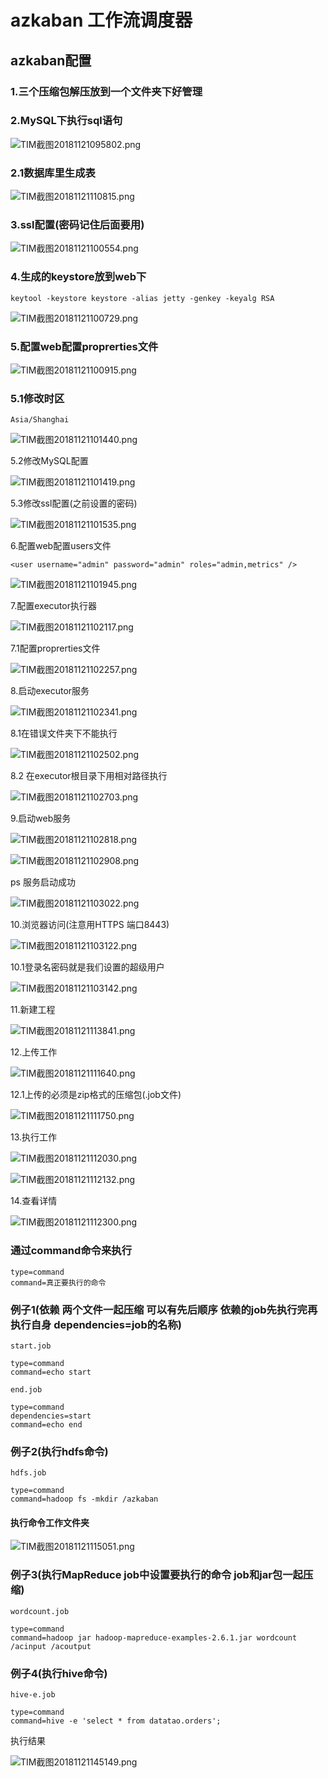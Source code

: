 # azkaban 工作流调度器

## azkaban配置

### 1.三个压缩包解压放到一个文件夹下好管理

### 2.MySQL下执行sql语句

![TIM截图20181121095802.png](https://upload-images.jianshu.io/upload_images/14465950-147874b28ef63e80.png?imageMogr2/auto-orient/strip%7CimageView2/2/w/1240)

### 2.1数据库里生成表

![TIM截图20181121110815.png](https://upload-images.jianshu.io/upload_images/14465950-e858e16797a25f42.png?imageMogr2/auto-orient/strip%7CimageView2/2/w/1240)

### 3.ssl配置(密码记住后面要用)

![TIM截图20181121100554.png](https://upload-images.jianshu.io/upload_images/14465950-0f326339302f4333.png?imageMogr2/auto-orient/strip%7CimageView2/2/w/1240)

### 4.生成的keystore放到web下

	keytool -keystore keystore -alias jetty -genkey -keyalg RSA

![TIM截图20181121100729.png](https://upload-images.jianshu.io/upload_images/14465950-7da6fec589fd01b5.png?imageMogr2/auto-orient/strip%7CimageView2/2/w/1240)

### 5.配置web配置proprerties文件

![TIM截图20181121100915.png](https://upload-images.jianshu.io/upload_images/14465950-7561fa2d57dbb63d.png?imageMogr2/auto-orient/strip%7CimageView2/2/w/1240)

### 5.1修改时区

	Asia/Shanghai

![TIM截图20181121101440.png](https://upload-images.jianshu.io/upload_images/14465950-0f7455ab06289c6c.png?imageMogr2/auto-orient/strip%7CimageView2/2/w/1240)

5.2修改MySQL配置

![TIM截图20181121101419.png](https://upload-images.jianshu.io/upload_images/14465950-c2f197b403e46fab.png?imageMogr2/auto-orient/strip%7CimageView2/2/w/1240)

5.3修改ssl配置(之前设置的密码)

![TIM截图20181121101535.png](https://upload-images.jianshu.io/upload_images/14465950-bf1c4e256d2da974.png?imageMogr2/auto-orient/strip%7CimageView2/2/w/1240)

6.配置web配置users文件

	<user username="admin" password="admin" roles="admin,metrics" />

![TIM截图20181121101945.png](https://upload-images.jianshu.io/upload_images/14465950-88ed1667da9ac818.png?imageMogr2/auto-orient/strip%7CimageView2/2/w/1240)

7.配置executor执行器

![TIM截图20181121102117.png](https://upload-images.jianshu.io/upload_images/14465950-dd22192e0964e068.png?imageMogr2/auto-orient/strip%7CimageView2/2/w/1240)

7.1配置proprerties文件

![TIM截图20181121102257.png](https://upload-images.jianshu.io/upload_images/14465950-0925540140587b18.png?imageMogr2/auto-orient/strip%7CimageView2/2/w/1240)

8.启动executor服务

![TIM截图20181121102341.png](https://upload-images.jianshu.io/upload_images/14465950-0b4756e0745d7847.png?imageMogr2/auto-orient/strip%7CimageView2/2/w/1240)

8.1在错误文件夹下不能执行

![TIM截图20181121102502.png](https://upload-images.jianshu.io/upload_images/14465950-0a895d8cff31b512.png?imageMogr2/auto-orient/strip%7CimageView2/2/w/1240)

8.2 在executor根目录下用相对路径执行

![TIM截图20181121102703.png](https://upload-images.jianshu.io/upload_images/14465950-b387f8e6b520dd93.png?imageMogr2/auto-orient/strip%7CimageView2/2/w/1240)

9.启动web服务

![TIM截图20181121102818.png](https://upload-images.jianshu.io/upload_images/14465950-2ba059b80e970a6e.png?imageMogr2/auto-orient/strip%7CimageView2/2/w/1240)

![TIM截图20181121102908.png](https://upload-images.jianshu.io/upload_images/14465950-291550f248e0d082.png?imageMogr2/auto-orient/strip%7CimageView2/2/w/1240)

ps 服务启动成功

![TIM截图20181121103022.png](https://upload-images.jianshu.io/upload_images/14465950-72ae8eccdc67921a.png?imageMogr2/auto-orient/strip%7CimageView2/2/w/1240)

10.浏览器访问(注意用HTTPS 端口8443)

![TIM截图20181121103122.png](https://upload-images.jianshu.io/upload_images/14465950-329eafe8a328f864.png?imageMogr2/auto-orient/strip%7CimageView2/2/w/1240)

10.1登录名密码就是我们设置的超级用户

![TIM截图20181121103142.png](https://upload-images.jianshu.io/upload_images/14465950-e5dd78a90ff04c67.png?imageMogr2/auto-orient/strip%7CimageView2/2/w/1240)

11.新建工程

![TIM截图20181121113841.png](https://upload-images.jianshu.io/upload_images/14465950-9afc6ecaa23bc97f.png?imageMogr2/auto-orient/strip%7CimageView2/2/w/1240)

12.上传工作

![TIM截图20181121111640.png](https://upload-images.jianshu.io/upload_images/14465950-70bb046701079f25.png?imageMogr2/auto-orient/strip%7CimageView2/2/w/1240)

12.1上传的必须是zip格式的压缩包(.job文件)

![TIM截图20181121111750.png](https://upload-images.jianshu.io/upload_images/14465950-48989b713ee8c5ad.png?imageMogr2/auto-orient/strip%7CimageView2/2/w/1240)

13.执行工作

![TIM截图20181121112030.png](https://upload-images.jianshu.io/upload_images/14465950-b53a9a3dfd7953b0.png?imageMogr2/auto-orient/strip%7CimageView2/2/w/1240)

![TIM截图20181121112132.png](https://upload-images.jianshu.io/upload_images/14465950-63b9969384573ea3.png?imageMogr2/auto-orient/strip%7CimageView2/2/w/1240)

14.查看详情

![TIM截图20181121112300.png](https://upload-images.jianshu.io/upload_images/14465950-04e85bc105f27c4b.png?imageMogr2/auto-orient/strip%7CimageView2/2/w/1240)

### 通过command命令来执行
	
	type=command
	command=真正要执行的命令

### 例子1(依赖 两个文件一起压缩 可以有先后顺序 依赖的job先执行完再执行自身 dependencies=job的名称)

	start.job
		
	type=command
	command=echo start
		
	end.job
		
	type=command
	dependencies=start
	command=echo end
		
### 例子2(执行hdfs命令)

	hdfs.job

	type=command
	command=hadoop fs -mkdir /azkaban
		
#### 执行命令工作文件夹 	
	
![TIM截图20181121115051.png](https://upload-images.jianshu.io/upload_images/14465950-3c819c61c32f696a.png?imageMogr2/auto-orient/strip%7CimageView2/2/w/1240)
	
### 例子3(执行MapReduce job中设置要执行的命令 job和jar包一起压缩)
		
	wordcount.job
		
	type=command
	command=hadoop jar hadoop-mapreduce-examples-2.6.1.jar wordcount /acinput /acoutput
	
### 例子4(执行hive命令)

	hive-e.job
	
	type=command
	command=hive -e 'select * from datatao.orders';

执行结果
	
![TIM截图20181121145149.png](https://upload-images.jianshu.io/upload_images/14465950-b6cd04ee481579f1.png?imageMogr2/auto-orient/strip%7CimageView2/2/w/1240)		
		
		